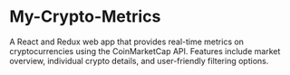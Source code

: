 # My-Crypto-Metrics
A React and Redux web app that provides real-time metrics on cryptocurrencies using the CoinMarketCap API. Features include market overview, individual crypto details, and user-friendly filtering options.

